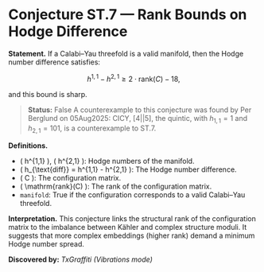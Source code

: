 # Conjecture ST.7 — Rank Bounds on Hodge Difference

**Statement.**
If a Calabi–Yau threefold is a valid manifold, then the Hodge number difference satisfies:

$$
h^{1,1} - h^{2,1} \geq 2 \cdot \mathrm{rank}(C) - 18,
$$

and this bound is sharp.

> **Status:** <span class="badge status-refuted">False</span>
A counterexample to this conjecture was found by Per Berglund on 05Aug2025: CICY, [4||5], the quintic, with $h_{1,1}=1$ and $h_{2,1}=101$, is a counterexample to ST.7.

**Definitions.**

- \( h^{1,1} \), \( h^{2,1} \): Hodge numbers of the manifold.
- \( h_{\text{diff}} = h^{1,1} - h^{2,1} \): The Hodge number difference.
- \( C \): The configuration matrix.
- \( \mathrm{rank}(C) \): The rank of the configuration matrix.
- `manifold`: True if the configuration corresponds to a valid Calabi–Yau threefold.

**Interpretation.**
This conjecture links the structural rank of the configuration matrix to the imbalance between Kähler and complex structure moduli. It suggests that more complex embeddings (higher rank) demand a minimum Hodge number spread.

**Discovered by:** *TxGraffiti (Vibrations mode)*
